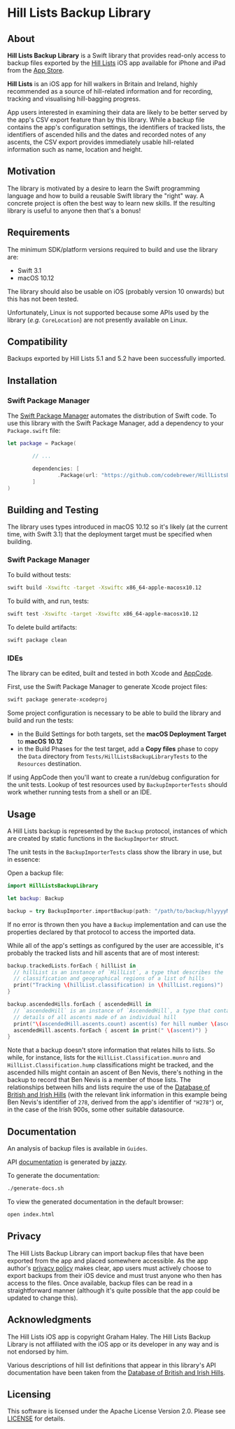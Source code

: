 # Hill Lists Backup Library

## About

**Hill Lists Backup Library** is a Swift library that provides read-only access
to backup files exported by the [Hill Lists](https://grahamhaley.co.uk/hills/)
iOS app available for iPhone and iPad from the
[App Store](https://itunes.apple.com/gb/app/hill-lists/id315200683).

**Hill Lists** is an iOS app for hill walkers in Britain and Ireland, highly
recommended as a source of hill-related information and for recording, tracking
and visualising hill-bagging progress.

App users interested in examining their data are likely to be better served by
the app's CSV export feature than by this library. While a backup file contains
the app's configuration settings, the identifiers of tracked lists, the
identifiers of ascended hills and the dates and recorded notes of any ascents,
the CSV export provides immediately usable hill-related information such as
name, location and height.

## Motivation

The library is motivated by a desire to learn the Swift programming language and
how to build a reusable Swift library the "right" way. A concrete project is
often the best way to learn new skills. If the resulting library is useful to
anyone then that's a bonus!

## Requirements

The minimum SDK/platform versions required to build and use the library are:
 
* Swift 3.1
* macOS 10.12

The library should also be usable on iOS (probably version 10 onwards) but this
has not been tested.

Unfortunately, Linux is not supported because some APIs used by the library
(*e.g.* `CoreLocation`) are not presently available on Linux.

## Compatibility

Backups exported by Hill Lists 5.1 and 5.2 have been successfully imported.

## Installation

### Swift Package Manager

The [Swift Package Manager](https://swift.org/package-manager/) automates the
distribution of Swift code. To use this library with the Swift Package Manager,
add a dependency to your `Package.swift` file:

```swift
let package = Package(

        // ...

        dependencies: [
                .Package(url: "https://github.com/codebrewer/HillListsBackupLibrary.git", majorVersion: 1)
        ]
)
```

## Building and Testing

The library uses types introduced in macOS 10.12 so it's likely (at the current
time, with Swift 3.1) that the deployment target must be specified when
building.

### Swift Package Manager

To build without tests:

```bash
swift build -Xswiftc -target -Xswiftc x86_64-apple-macosx10.12
```

To build with, and run, tests:

```bash
swift test -Xswiftc -target -Xswiftc x86_64-apple-macosx10.12
```

To delete build artifacts:

```bash
swift package clean
```

### IDEs

The library can be edited, built and tested in both Xcode and
[AppCode](https://www.jetbrains.com/objc/).

First, use the Swift Package Manager to generate Xcode project files:

```bash
swift package generate-xcodeproj
```

Some project configuration is necessary to be able to build the library and
build and run the tests:

* in the Build Settings for both targets, set the **macOS Deployment Target** to
**macOS 10.12**
* in the Build Phases for the test target, add a **Copy files** phase to copy
the `Data` directory from `Tests/HillListsBackupLibraryTests` to the
`Resources` destination.

If using AppCode then you'll want to create a run/debug configuration for the
unit tests. Lookup of test resources used by `BackupImporterTests` should work
whether running tests from a shell or an IDE.

## Usage

A Hill Lists backup is represented by the `Backup` protocol, instances of which
are created by static functions in the `BackupImporter` struct.

The unit tests in the `BackupImporterTests` class show the library in use, but
in essence:

Open a backup file:

```swift
import HillListsBackupLibrary

let backup: Backup

backup = try BackupImporter.importBackup(path: "/path/to/backup/hlyyyyMMdd@HHmmSS.bak")
```

If no error is thrown then you have a `Backup` implementation and can use the
properties declared by that protocol to access the imported data.

While all of the app's settings as configured by the user are accessible, it's
probably the tracked lists and hill ascents that are of most interest:

```swift
backup.trackedLists.forEach { hillList in
  // hillList is an instance of `HillList`, a type that describes the
  // classification and geographical regions of a list of hills
  print("Tracking \(hillList.classification) in \(hillList.regions)")
}

backup.ascendedHills.forEach { ascendedHill in
  // `ascendedHill` is an instance of `AscendedHill`, a type that contains
  // details of all ascents made of an individual hill
  print("\(ascendedHill.ascents.count) ascent(s) for hill number \(ascendedHill.hillNumber):")
  ascendedHill.ascents.forEach { ascent in print(" \(ascent)") }
}
```

Note that a backup doesn't store information that relates hills to lists. So
while, for instance, lists for the `HillList.Classification.munro` and
`HillList.Classification.hump` classifications might be tracked, and the
ascended hills might contain an ascent of Ben Nevis, there's nothing in the
backup to record that Ben Nevis is a member of those lists. The relationships
between hills and lists require the use of the
[Database of British and Irish Hills](http://www.hills-database.co.uk/) (with
the relevant link information in this example being Ben Nevis's identifier of
`278`, derived from the app's identifier of `"H278"`) or, in the case of the
Irish 900s, some other suitable datasource.

## Documentation

An analysis of backup files is available in `Guides`.

API [documentation](https://codebrewer.github.io/HillListsBackupLibrary) is
generated by [jazzy](https://github.com/realm/jazzy).

To generate the documentation:

```bash
./generate-docs.sh
```

To view the generated documentation in the default browser:

```bash
open index.html
```

## Privacy

The Hill Lists Backup Library can import backup files that have been exported
from the app and placed somewhere accessible. As the app author's
[privacy policy](https://grahamhaley.co.uk/privacy/) makes clear, app users must
actively choose to export backups from their iOS device and must trust anyone
who then has access to the files. Once available, backup files can be read in a
straightforward manner (although it's quite possible that the app could be
updated to change this).

## Acknowledgments

The Hill Lists iOS app is copyright Graham Haley. The Hill Lists Backup Library
is not affiliated with the iOS app or its developer in any way and is not
endorsed by him.

Various descriptions of hill list definitions that appear in this library's API
documentation have been taken from the
[Database of British and Irish Hills](http://www.hills-database.co.uk/).

## Licensing

This software is licensed under the Apache License Version 2.0. Please see
[LICENSE](LICENSE) for details.
